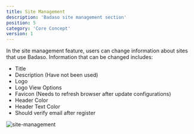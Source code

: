 ```yaml
---
title: Site Management
description: 'Badaso site management section'
position: 5
category: 'Core Concept'
version: 1
---
```


In the site management feature, users can change information about sites that use Badaso. Information that can be changed includes:

* Title
* Description (Have not been used)
* Logo
* Logo View Options
* Favicon (Needs to refresh browser after update configurations)
* Header Color
* Header Text Color
* Should verify email after register

![site-management](site-management/site-management.png)
